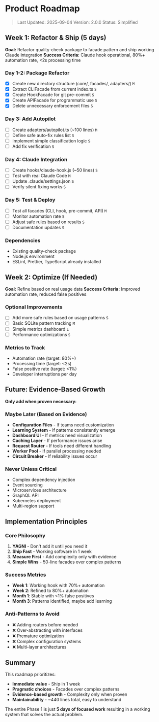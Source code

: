 # Product Roadmap

> Last Updated: 2025-09-04 Version: 2.0.0 Status: Simplified

## Week 1: Refactor & Ship (5 days)

**Goal:** Refactor quality-check package to facade pattern and ship working
Claude integration **Success Criteria:** Claude hook operational, 80%+
automation rate, <2s processing time

### Day 1-2: Package Refactor

- [x] Create new directory structure (core/, facades/, adapters/) `M`
- [x] Extract CLIFacade from current index.ts `S`
- [x] Create HookFacade for git pre-commit `S`
- [x] Create APIFacade for programmatic use `S`
- [x] Delete unnecessary enforcement files `S`

### Day 3: Add Autopilot

- [ ] Create adapters/autopilot.ts (~100 lines) `M`
- [ ] Define safe auto-fix rules list `S`
- [ ] Implement simple classification logic `S`
- [ ] Add fix verification `S`

### Day 4: Claude Integration

- [ ] Create hooks/claude-hook.js (~50 lines) `S`
- [ ] Test with real Claude Code `M`
- [ ] Update .claude/settings.json `S`
- [ ] Verify silent fixing works `S`

### Day 5: Test & Deploy

- [ ] Test all facades (CLI, hook, pre-commit, API) `M`
- [ ] Monitor automation rate `S`
- [ ] Adjust safe rules based on results `S`
- [ ] Documentation updates `S`

### Dependencies

- Existing quality-check package
- Node.js environment
- ESLint, Prettier, TypeScript already installed

## Week 2: Optimize (If Needed)

**Goal:** Refine based on real usage data **Success Criteria:** Improved
automation rate, reduced false positives

### Optional Improvements

- [ ] Add more safe rules based on usage patterns `S`
- [ ] Basic SQLite pattern tracking `M`
- [ ] Simple metrics dashboard `L`
- [ ] Performance optimizations `S`

### Metrics to Track

- Automation rate (target: 80%+)
- Processing time (target: <2s)
- False positive rate (target: <1%)
- Developer interruptions per day

## Future: Evidence-Based Growth

**Only add when proven necessary:**

### Maybe Later (Based on Evidence)

- **Configuration Files** - If teams need customization
- **Learning System** - If patterns consistently emerge
- **Dashboard UI** - If metrics need visualization
- **Caching Layer** - If performance issues arise
- **Request Router** - If tools need different handling
- **Worker Pool** - If parallel processing needed
- **Circuit Breaker** - If reliability issues occur

### Never Unless Critical

- Complex dependency injection
- Event sourcing
- Microservices architecture
- GraphQL API
- Kubernetes deployment
- Multi-region support

## Implementation Principles

### Core Philosophy

1. **YAGNI** - Don't add it until you need it
2. **Ship Fast** - Working software in 1 week
3. **Measure First** - Add complexity only with evidence
4. **Simple Wins** - 50-line facades over complex patterns

### Success Metrics

- **Week 1**: Working hook with 70%+ automation
- **Week 2**: Refined to 80%+ automation
- **Month 1**: Stable with <1% false positives
- **Month 3**: Patterns identified, maybe add learning

### Anti-Patterns to Avoid

- ❌ Adding routers before needed
- ❌ Over-abstracting with interfaces
- ❌ Premature optimization
- ❌ Complex configuration systems
- ❌ Multi-layer architectures

## Summary

This roadmap prioritizes:

- **Immediate value** - Ship in 1 week
- **Pragmatic choices** - Facades over complex patterns
- **Evidence-based growth** - Complexity only when proven
- **Maintainability** - ~440 lines total, easy to understand

The entire Phase 1 is just **5 days of focused work** resulting in a working
system that solves the actual problem.
